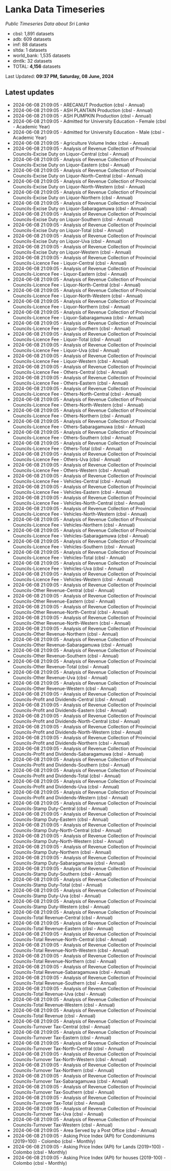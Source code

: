 # Lanka Data Timeseries
*Public Timeseries Data about Sri Lanka*

* cbsl: 1,891 datasets
* adb: 609 datasets
* imf: 88 datasets
* sltda: 1 datasets
* world_bank: 1,535 datasets
* dmtlk: 32 datasets
* TOTAL: **4,156** datasets

Last Updated: **09:37 PM, Saturday, 08 June, 2024**

## Latest updates

* 2024-06-08 21:09:05 - ARECANUT Production (cbsl - Annual)
* 2024-06-08 21:09:05 - ASH PLANTAIN Production (cbsl - Annual)
* 2024-06-08 21:09:05 - ASH PUMPKIN Production (cbsl - Annual)
* 2024-06-08 21:09:05 - Admitted for University Education - Female (cbsl - Academic Year)
* 2024-06-08 21:09:05 - Admitted for University Education - Male (cbsl - Academic Year)
* 2024-06-08 21:09:05 - Agriculture Volume Index (cbsl - Annual)
* 2024-06-08 21:09:05 - Analysis of Revenue Collection of Provincial Councils-Excise Duty on Liquor-Central (cbsl - Annual)
* 2024-06-08 21:09:05 - Analysis of Revenue Collection of Provincial Councils-Excise Duty on Liquor-Eastern (cbsl - Annual)
* 2024-06-08 21:09:05 - Analysis of Revenue Collection of Provincial Councils-Excise Duty on Liquor-North-Central (cbsl - Annual)
* 2024-06-08 21:09:05 - Analysis of Revenue Collection of Provincial Councils-Excise Duty on Liquor-North-Western (cbsl - Annual)
* 2024-06-08 21:09:05 - Analysis of Revenue Collection of Provincial Councils-Excise Duty on Liquor-Northern (cbsl - Annual)
* 2024-06-08 21:09:05 - Analysis of Revenue Collection of Provincial Councils-Excise Duty on Liquor-Sabaragamuwa (cbsl - Annual)
* 2024-06-08 21:09:05 - Analysis of Revenue Collection of Provincial Councils-Excise Duty on Liquor-Southern (cbsl - Annual)
* 2024-06-08 21:09:05 - Analysis of Revenue Collection of Provincial Councils-Excise Duty on Liquor-Total (cbsl - Annual)
* 2024-06-08 21:09:05 - Analysis of Revenue Collection of Provincial Councils-Excise Duty on Liquor-Uva (cbsl - Annual)
* 2024-06-08 21:09:05 - Analysis of Revenue Collection of Provincial Councils-Excise Duty on Liquor-Western (cbsl - Annual)
* 2024-06-08 21:09:05 - Analysis of Revenue Collection of Provincial Councils-Licence Fee - Liquor-Central (cbsl - Annual)
* 2024-06-08 21:09:05 - Analysis of Revenue Collection of Provincial Councils-Licence Fee - Liquor-Eastern (cbsl - Annual)
* 2024-06-08 21:09:05 - Analysis of Revenue Collection of Provincial Councils-Licence Fee - Liquor-North-Central (cbsl - Annual)
* 2024-06-08 21:09:05 - Analysis of Revenue Collection of Provincial Councils-Licence Fee - Liquor-North-Western (cbsl - Annual)
* 2024-06-08 21:09:05 - Analysis of Revenue Collection of Provincial Councils-Licence Fee - Liquor-Northern (cbsl - Annual)
* 2024-06-08 21:09:05 - Analysis of Revenue Collection of Provincial Councils-Licence Fee - Liquor-Sabaragamuwa (cbsl - Annual)
* 2024-06-08 21:09:05 - Analysis of Revenue Collection of Provincial Councils-Licence Fee - Liquor-Southern (cbsl - Annual)
* 2024-06-08 21:09:05 - Analysis of Revenue Collection of Provincial Councils-Licence Fee - Liquor-Total (cbsl - Annual)
* 2024-06-08 21:09:05 - Analysis of Revenue Collection of Provincial Councils-Licence Fee - Liquor-Uva (cbsl - Annual)
* 2024-06-08 21:09:05 - Analysis of Revenue Collection of Provincial Councils-Licence Fee - Liquor-Western (cbsl - Annual)
* 2024-06-08 21:09:05 - Analysis of Revenue Collection of Provincial Councils-Licence Fee - Others-Central (cbsl - Annual)
* 2024-06-08 21:09:05 - Analysis of Revenue Collection of Provincial Councils-Licence Fee - Others-Eastern (cbsl - Annual)
* 2024-06-08 21:09:05 - Analysis of Revenue Collection of Provincial Councils-Licence Fee - Others-North-Central (cbsl - Annual)
* 2024-06-08 21:09:05 - Analysis of Revenue Collection of Provincial Councils-Licence Fee - Others-North-Western (cbsl - Annual)
* 2024-06-08 21:09:05 - Analysis of Revenue Collection of Provincial Councils-Licence Fee - Others-Northern (cbsl - Annual)
* 2024-06-08 21:09:05 - Analysis of Revenue Collection of Provincial Councils-Licence Fee - Others-Sabaragamuwa (cbsl - Annual)
* 2024-06-08 21:09:05 - Analysis of Revenue Collection of Provincial Councils-Licence Fee - Others-Southern (cbsl - Annual)
* 2024-06-08 21:09:05 - Analysis of Revenue Collection of Provincial Councils-Licence Fee - Others-Total (cbsl - Annual)
* 2024-06-08 21:09:05 - Analysis of Revenue Collection of Provincial Councils-Licence Fee - Others-Uva (cbsl - Annual)
* 2024-06-08 21:09:05 - Analysis of Revenue Collection of Provincial Councils-Licence Fee - Others-Western (cbsl - Annual)
* 2024-06-08 21:09:05 - Analysis of Revenue Collection of Provincial Councils-Licence Fee - Vehicles-Central (cbsl - Annual)
* 2024-06-08 21:09:05 - Analysis of Revenue Collection of Provincial Councils-Licence Fee - Vehicles-Eastern (cbsl - Annual)
* 2024-06-08 21:09:05 - Analysis of Revenue Collection of Provincial Councils-Licence Fee - Vehicles-North-Central (cbsl - Annual)
* 2024-06-08 21:09:05 - Analysis of Revenue Collection of Provincial Councils-Licence Fee - Vehicles-North-Western (cbsl - Annual)
* 2024-06-08 21:09:05 - Analysis of Revenue Collection of Provincial Councils-Licence Fee - Vehicles-Northern (cbsl - Annual)
* 2024-06-08 21:09:05 - Analysis of Revenue Collection of Provincial Councils-Licence Fee - Vehicles-Sabaragamuwa (cbsl - Annual)
* 2024-06-08 21:09:05 - Analysis of Revenue Collection of Provincial Councils-Licence Fee - Vehicles-Southern (cbsl - Annual)
* 2024-06-08 21:09:05 - Analysis of Revenue Collection of Provincial Councils-Licence Fee - Vehicles-Total (cbsl - Annual)
* 2024-06-08 21:09:05 - Analysis of Revenue Collection of Provincial Councils-Licence Fee - Vehicles-Uva (cbsl - Annual)
* 2024-06-08 21:09:05 - Analysis of Revenue Collection of Provincial Councils-Licence Fee - Vehicles-Western (cbsl - Annual)
* 2024-06-08 21:09:05 - Analysis of Revenue Collection of Provincial Councils-Other Revenue-Central (cbsl - Annual)
* 2024-06-08 21:09:05 - Analysis of Revenue Collection of Provincial Councils-Other Revenue-Eastern (cbsl - Annual)
* 2024-06-08 21:09:05 - Analysis of Revenue Collection of Provincial Councils-Other Revenue-North-Central (cbsl - Annual)
* 2024-06-08 21:09:05 - Analysis of Revenue Collection of Provincial Councils-Other Revenue-North-Western (cbsl - Annual)
* 2024-06-08 21:09:05 - Analysis of Revenue Collection of Provincial Councils-Other Revenue-Northern (cbsl - Annual)
* 2024-06-08 21:09:05 - Analysis of Revenue Collection of Provincial Councils-Other Revenue-Sabaragamuwa (cbsl - Annual)
* 2024-06-08 21:09:05 - Analysis of Revenue Collection of Provincial Councils-Other Revenue-Southern (cbsl - Annual)
* 2024-06-08 21:09:05 - Analysis of Revenue Collection of Provincial Councils-Other Revenue-Total (cbsl - Annual)
* 2024-06-08 21:09:05 - Analysis of Revenue Collection of Provincial Councils-Other Revenue-Uva (cbsl - Annual)
* 2024-06-08 21:09:05 - Analysis of Revenue Collection of Provincial Councils-Other Revenue-Western (cbsl - Annual)
* 2024-06-08 21:09:05 - Analysis of Revenue Collection of Provincial Councils-Profit and Dividends-Central (cbsl - Annual)
* 2024-06-08 21:09:05 - Analysis of Revenue Collection of Provincial Councils-Profit and Dividends-Eastern (cbsl - Annual)
* 2024-06-08 21:09:05 - Analysis of Revenue Collection of Provincial Councils-Profit and Dividends-North-Central (cbsl - Annual)
* 2024-06-08 21:09:05 - Analysis of Revenue Collection of Provincial Councils-Profit and Dividends-North-Western (cbsl - Annual)
* 2024-06-08 21:09:05 - Analysis of Revenue Collection of Provincial Councils-Profit and Dividends-Northern (cbsl - Annual)
* 2024-06-08 21:09:05 - Analysis of Revenue Collection of Provincial Councils-Profit and Dividends-Sabaragamuwa (cbsl - Annual)
* 2024-06-08 21:09:05 - Analysis of Revenue Collection of Provincial Councils-Profit and Dividends-Southern (cbsl - Annual)
* 2024-06-08 21:09:05 - Analysis of Revenue Collection of Provincial Councils-Profit and Dividends-Total (cbsl - Annual)
* 2024-06-08 21:09:05 - Analysis of Revenue Collection of Provincial Councils-Profit and Dividends-Uva (cbsl - Annual)
* 2024-06-08 21:09:05 - Analysis of Revenue Collection of Provincial Councils-Profit and Dividends-Western (cbsl - Annual)
* 2024-06-08 21:09:05 - Analysis of Revenue Collection of Provincial Councils-Stamp Duty-Central (cbsl - Annual)
* 2024-06-08 21:09:05 - Analysis of Revenue Collection of Provincial Councils-Stamp Duty-Eastern (cbsl - Annual)
* 2024-06-08 21:09:05 - Analysis of Revenue Collection of Provincial Councils-Stamp Duty-North-Central (cbsl - Annual)
* 2024-06-08 21:09:05 - Analysis of Revenue Collection of Provincial Councils-Stamp Duty-North-Western (cbsl - Annual)
* 2024-06-08 21:09:05 - Analysis of Revenue Collection of Provincial Councils-Stamp Duty-Northern (cbsl - Annual)
* 2024-06-08 21:09:05 - Analysis of Revenue Collection of Provincial Councils-Stamp Duty-Sabaragamuwa (cbsl - Annual)
* 2024-06-08 21:09:05 - Analysis of Revenue Collection of Provincial Councils-Stamp Duty-Southern (cbsl - Annual)
* 2024-06-08 21:09:05 - Analysis of Revenue Collection of Provincial Councils-Stamp Duty-Total (cbsl - Annual)
* 2024-06-08 21:09:05 - Analysis of Revenue Collection of Provincial Councils-Stamp Duty-Uva (cbsl - Annual)
* 2024-06-08 21:09:05 - Analysis of Revenue Collection of Provincial Councils-Stamp Duty-Western (cbsl - Annual)
* 2024-06-08 21:09:05 - Analysis of Revenue Collection of Provincial Councils-Total Revenue-Central (cbsl - Annual)
* 2024-06-08 21:09:05 - Analysis of Revenue Collection of Provincial Councils-Total Revenue-Eastern (cbsl - Annual)
* 2024-06-08 21:09:05 - Analysis of Revenue Collection of Provincial Councils-Total Revenue-North-Central (cbsl - Annual)
* 2024-06-08 21:09:05 - Analysis of Revenue Collection of Provincial Councils-Total Revenue-North-Western (cbsl - Annual)
* 2024-06-08 21:09:05 - Analysis of Revenue Collection of Provincial Councils-Total Revenue-Northern (cbsl - Annual)
* 2024-06-08 21:09:05 - Analysis of Revenue Collection of Provincial Councils-Total Revenue-Sabaragamuwa (cbsl - Annual)
* 2024-06-08 21:09:05 - Analysis of Revenue Collection of Provincial Councils-Total Revenue-Southern (cbsl - Annual)
* 2024-06-08 21:09:05 - Analysis of Revenue Collection of Provincial Councils-Total Revenue-Uva (cbsl - Annual)
* 2024-06-08 21:09:05 - Analysis of Revenue Collection of Provincial Councils-Total Revenue-Western (cbsl - Annual)
* 2024-06-08 21:09:05 - Analysis of Revenue Collection of Provincial Councils-Total Revenue (cbsl - Annual)
* 2024-06-08 21:09:05 - Analysis of Revenue Collection of Provincial Councils-Turnover Tax-Central (cbsl - Annual)
* 2024-06-08 21:09:05 - Analysis of Revenue Collection of Provincial Councils-Turnover Tax-Eastern (cbsl - Annual)
* 2024-06-08 21:09:05 - Analysis of Revenue Collection of Provincial Councils-Turnover Tax-North-Central (cbsl - Annual)
* 2024-06-08 21:09:05 - Analysis of Revenue Collection of Provincial Councils-Turnover Tax-North-Western (cbsl - Annual)
* 2024-06-08 21:09:05 - Analysis of Revenue Collection of Provincial Councils-Turnover Tax-Northern (cbsl - Annual)
* 2024-06-08 21:09:05 - Analysis of Revenue Collection of Provincial Councils-Turnover Tax-Sabaragamuwa (cbsl - Annual)
* 2024-06-08 21:09:05 - Analysis of Revenue Collection of Provincial Councils-Turnover Tax-Southern (cbsl - Annual)
* 2024-06-08 21:09:05 - Analysis of Revenue Collection of Provincial Councils-Turnover Tax-Total (cbsl - Annual)
* 2024-06-08 21:09:05 - Analysis of Revenue Collection of Provincial Councils-Turnover Tax-Uva (cbsl - Annual)
* 2024-06-08 21:09:05 - Analysis of Revenue Collection of Provincial Councils-Turnover Tax-Western (cbsl - Annual)
* 2024-06-08 21:09:05 - Area Served by a Post Office (cbsl - Annual)
* 2024-06-08 21:09:05 - Asking Price Index (API) for Condominiums (2019=100) - Colombo (cbsl - Monthly)
* 2024-06-08 21:09:05 - Asking Price Index (API) for Lands (2019=100) - Colombo (cbsl - Monthly)
* 2024-06-08 21:09:05 - Asking Price Index (API) for houses (2019-100) - Colombo (cbsl - Monthly)